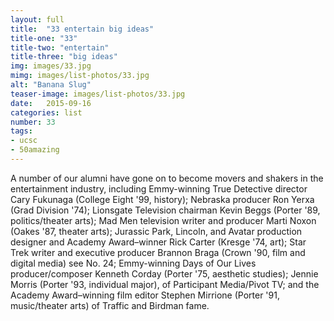 ```yaml
---
layout: full
title:  "33 entertain big ideas"
title-one: "33"
title-two: "entertain"
title-three: "big ideas"
img: images/33.jpg
mimg: images/list-photos/33.jpg
alt: "Banana Slug"
teaser-image: images/list-photos/33.jpg
date:   2015-09-16
categories: list
number: 33
tags:
- ucsc
- 50amazing
---
```

A number of our alumni have gone on to become movers and shakers in the entertainment industry, including Emmy-winning True Detective director Cary Fukunaga (College Eight '99, history); Nebraska producer Ron Yerxa (Grad Division '74); Lionsgate Television chairman Kevin Beggs (Porter '89, politics/theater arts); Mad Men television writer and producer Marti Noxon (Oakes '87, theater arts); Jurassic Park, Lincoln, and Avatar production designer and Academy Award–winner Rick Carter (Kresge '74, art); Star Trek writer and executive producer Brannon Braga (Crown '90, film and digital media) see No. 24; Emmy-winning Days of Our Lives producer/composer Kenneth Corday (Porter '75, aesthetic studies); Jennie Morris (Porter '93, individual major), of Participant Media/Pivot TV; and the Academy Award–winning film editor Stephen Mirrione (Porter '91, music/theater arts) of Traffic and Birdman fame.